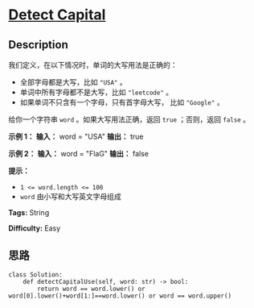 # [Detect Capital][title]

## Description

我们定义，在以下情况时，单词的大写用法是正确的：

  * 全部字母都是大写，比如 `"USA"` 。
  * 单词中所有字母都不是大写，比如 `"leetcode"` 。
  * 如果单词不只含有一个字母，只有首字母大写， 比如 `"Google"` 。

给你一个字符串 `word` 。如果大写用法正确，返回 `true` ；否则，返回 `false` 。



**示例 1：**
            **输入：** word = "USA"    **输出：** true    

**示例 2：**
            **输入：** word = "FlaG"    **输出：** false    



**提示：**

  * `1 <= word.length <= 100`
  * `word` 由小写和大写英文字母组成


**Tags:** String

**Difficulty:** Easy

## 思路

``` python3
class Solution:
    def detectCapitalUse(self, word: str) -> bool:
        return word == word.lower() or word[0].lower()+word[1:]==word.lower() or word == word.upper()
```

[title]: https://leetcode-cn.com/problems/detect-capital
